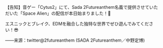 【告知】音ゲー「Cytus2」にて、Sada 2Futureanthem名義で提供させていただいた「Space Alien」の配信が本日始まりました！🎊  

エスニックとブレイク、EDMを融合した独特な世界でぜひ遊んでみてください！😎  

——来源：twitter@2futureanthem (SADA 2Futureanthem／中野定博)